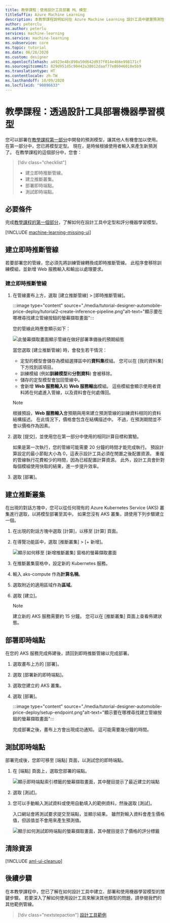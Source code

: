 ```yaml
---
title: 教學課程：使用設計工具部署 ML 模型
titleSuffix: Azure Machine Learning
description: 本教學課程說明如何在 Azure Machine Learning 設計工具中建置預測性分析解決方案。 使用拖放模組進行機器學習模型的定型、評分和部署。
author: peterclu
ms.author: peterlu
services: machine-learning
ms.service: machine-learning
ms.subservice: core
ms.topic: tutorial
ms.date: 06/28/2020
ms.custom: designer
ms.openlocfilehash: a4923e48c890a50d642d937f014e466e998171cf
ms.sourcegitcommit: 829d951d5c90442a38012daaf77e86046018e5b9
ms.translationtype: HT
ms.contentlocale: zh-TW
ms.lasthandoff: 10/09/2020
ms.locfileid: "90896633"
---
```

# <a name="tutorial-deploy-a-machine-learning-model-with-the-designer"></a>教學課程：透過設計工具部署機器學習模型


您可以部署在[教學課程第一部分](tutorial-designer-automobile-price-train-score.md)中開發的預測模型，讓其他人有機會加以使用。 在第一部分中，您已將模型定型。 現在，是時候根據使用者輸入來產生新預測了。 在教學課程的這個部分中，您會：

> [!div class="checklist"]
> * 建立即時推斷管線。
> * 建立推斷叢集。
> * 部署即時端點。
> * 測試即時端點。

## <a name="prerequisites"></a>必要條件

完成[教學課程的第一個部分](tutorial-designer-automobile-price-train-score.md)，了解如何在設計工具中定型和評分機器學習模型。

[!INCLUDE [machine-learning-missing-ui](../../includes/machine-learning-missing-ui.md)]

## <a name="create-a-real-time-inference-pipeline"></a>建立即時推斷管線

若要部署您的管線，您必須先將訓練管線轉換成即時推斷管線。 此程序會移除訓練模組，並新增 Web 服務輸入和輸出以處理要求。

### <a name="create-a-real-time-inference-pipeline"></a>建立即時推斷管線

1. 在管線畫布上方，選取 [建立推斷管線] > [即時推斷管線]。

    :::image type="content" source="./media/tutorial-designer-automobile-price-deploy/tutorial2-create-inference-pipeline.png"alt-text="顯示要在哪裡尋找建立管線按鈕的螢幕擷取畫面":::

    您的管線此時應會顯示如下： 

   ![此螢幕擷取畫面顯示管線在做好部署準備後的預期組態](./media/tutorial-designer-automobile-price-deploy/real-time-inference-pipeline.png)

    當您選取 [建立推斷管線] 時，會發生若干情況：
    
    * 定型的模型會儲存為模組選擇區中的**資料集**模組。 您可以在 [我的資料集] 下方找到該項目。
    * 訓練模組 (例如**訓練模型**和**分割資料**) 會被移除。
    * 儲存的定型模型會加回管線中。
    * 會新增 **Web 服務輸入**和 **Web 服務輸出**模組。 這些模組會顯示使用者資料將在何處進入管線，以及資料會在何處傳回。

    > [!NOTE]
    > 根據預設，**Web 服務輸入**會預期與用來建立預測管線的訓練資料相同的資料結構描述。 在此情況下，價格會包含在結構描述中。 不過，在預測期間並不會以價格作為因素。
    >

1. 選取 [提交]，並使用您在第一部分中使用的相同計算目標和實驗。

    如果是第一次執行，您的管線可能需要 20 分鐘的時間才能完成執行。 預設計算設定的最小節點大小為 0，這表示設計工具必須在閒置之後配置資源。 重複的管線執行花費較少的時間，因為已經配置計算資源。 此外，設計工具會針對每個模組使用快取的結果，進一步提升效率。

1. 選取 [部署]。

## <a name="create-an-inferencing-cluster"></a>建立推斷叢集

在出現的對話方塊中，您可以從任何現有的 Azure Kubernetes Service (AKS) 叢集進行選取，以將模型部署至其中。 如果您沒有 AKS 叢集，請使用下列步驟建立一個。

1. 在出現的對話方塊中選取 [計算]，以移至 [計算] 頁面。

1. 在導覽功能區中，選取 [推斷叢集] > [+ 新增]。

    ![顯示如何移至 [新增推斷叢集] 窗格的螢幕擷取畫面](./media/tutorial-designer-automobile-price-deploy/new-inference-cluster.png)
   
1. 在推斷叢集窗格中，設定新的 Kubernetes 服務。

1. 輸入 aks-compute 作為**計算名稱**。
    
1. 選取附近的適用區域作為**區域**。

1. 選取 [建立]。

    > [!NOTE]
    > 建立新的 AKS 服務需要約 15 分鐘。 您可以在 [推斷叢集] 頁面上查看佈建狀態。
    >

## <a name="deploy-the-real-time-endpoint"></a>部署即時端點

在您的 AKS 服務完成佈建後，請回到即時推斷管線以完成部署。

1. 選取畫布上方的 [部署]。

1. 選取 [部署新的即時端點]。 

1. 選取您建立的 AKS 叢集。

1. 選取 [部署]。
    
    :::image type="content" source="./media/tutorial-designer-automobile-price-deploy/setup-endpoint.png"alt-text="顯示要在哪裡尋找建立管線按鈕的螢幕擷取畫面":::

    完成部署之後，畫布上方會出現成功通知。 這可能需要幾分鐘的時間。

## <a name="test-the-real-time-endpoint"></a>測試即時端點

部署完成後，您即可移至 [端點] 頁面，以測試您的即時端點。

1. 在 [端點] 頁面上，選取您部署的端點。

    ![顯示即時端點索引標籤的螢幕擷取畫面，其中醒目提示了最近建立的端點](./media/tutorial-designer-automobile-price-deploy/endpoints.png)

1. 選取 [測試]。

1. 您可以手動輸入測試資料或使用自動填入的範例資料，然後選取 [測試]。

    入口網站會將測試要求提交至端點，並顯示結果。 雖然對輸入資料會產生價格值，但該值並不會用來產生預測值。

    ![顯示如何測試即時端點的螢幕擷取畫面，其中醒目提示了價格的評分標籤](./media/tutorial-designer-automobile-price-deploy/test-endpoint.png)

## <a name="clean-up-resources"></a>清除資源

[!INCLUDE [aml-ui-cleanup](../../includes/aml-ui-cleanup.md)]

## <a name="next-steps"></a>後續步驟

在本教學課程中，您已了解在如何設計工具中建立、部署和使用機器學習模型的關鍵步驟。 若要深入了解如何使用設計工具來解決其他類型的問題，請參閱我們的其他範例管線。

> [!div class="nextstepaction"]
> [設計工具範例](samples-designer.md)
